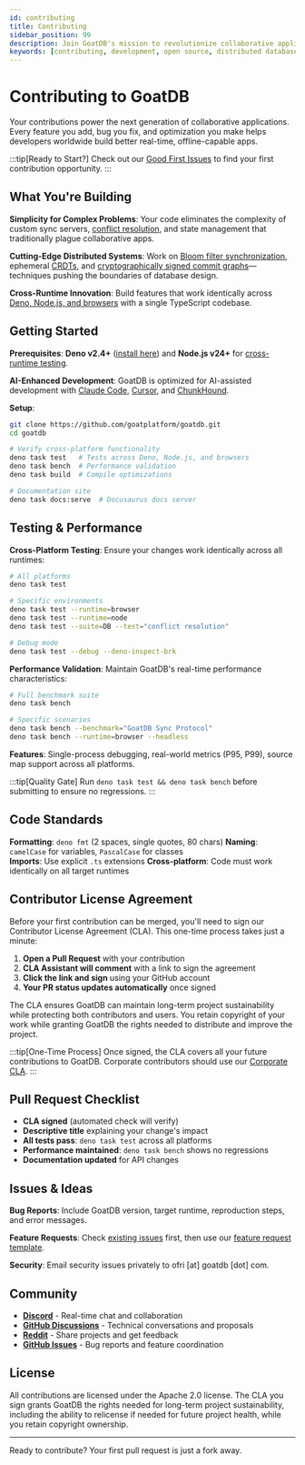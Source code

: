 ```yaml
---
id: contributing
title: Contributing
sidebar_position: 99
description: Join GoatDB's mission to revolutionize collaborative applications
keywords: [contributing, development, open source, distributed databases, collaboration]
---
```


# Contributing to GoatDB

Your contributions power the next generation of collaborative applications. Every feature you add, bug you fix, and optimization you make helps developers worldwide build better real-time, offline-capable apps.

:::tip[Ready to Start?]
Check out our [Good First Issues](https://github.com/goatplatform/goatdb/labels/good%20first%20issue) to find your first contribution opportunity.
:::

## What You're Building

**Simplicity for Complex Problems**: Your code eliminates the complexity of custom sync servers, [conflict resolution](/docs/conflict-resolution), and state management that traditionally plague collaborative apps.

**Cutting-Edge Distributed Systems**: Work on [Bloom filter synchronization](/docs/sync), ephemeral [CRDTs](/docs/conflict-resolution), and [cryptographically signed commit graphs](/docs/commit-graph)—techniques pushing the boundaries of database design.

**Cross-Runtime Innovation**: Build features that work identically across [Deno, Node.js, and browsers](/docs/architecture#repository-system) with a single TypeScript codebase.

## Getting Started

**Prerequisites**: **Deno v2.4+** ([install here](https://deno.com/)) and **Node.js v24+** for [cross-runtime testing](/docs/architecture).

**AI-Enhanced Development**: GoatDB is optimized for AI-assisted development with [Claude Code](https://www.anthropic.com/claude-code), [Cursor](https://cursor.com/), and [ChunkHound](https://github.com/ofriw/chunkhound).

**Setup**:
```bash
git clone https://github.com/goatplatform/goatdb.git
cd goatdb

# Verify cross-platform functionality
deno task test   # Tests across Deno, Node.js, and browsers
deno task bench  # Performance validation
deno task build  # Compile optimizations

# Documentation site
deno task docs:serve  # Docusaurus docs server
```

## Testing & Performance

**Cross-Platform Testing**: Ensure your changes work identically across all runtimes:

```bash
# All platforms
deno task test

# Specific environments
deno task test --runtime=browser
deno task test --runtime=node
deno task test --suite=DB --test="conflict resolution"

# Debug mode
deno task test --debug --deno-inspect-brk
```

**Performance Validation**: Maintain GoatDB's real-time performance characteristics:

```bash
# Full benchmark suite
deno task bench

# Specific scenarios
deno task bench --benchmark="GoatDB Sync Protocol"
deno task bench --runtime=browser --headless
```

**Features**: Single-process debugging, real-world metrics (P95, P99), source map support across all platforms.

:::tip[Quality Gate]
Run `deno task test && deno task bench` before submitting to ensure no regressions.
:::

## Code Standards

**Formatting**: `deno fmt` (2 spaces, single quotes, 80 chars)
**Naming**: `camelCase` for variables, `PascalCase` for classes  
**Imports**: Use explicit `.ts` extensions
**Cross-platform**: Code must work identically on all target runtimes

## Contributor License Agreement

Before your first contribution can be merged, you'll need to sign our Contributor License Agreement (CLA). This one-time process takes just a minute:

1. **Open a Pull Request** with your contribution
2. **CLA Assistant will comment** with a link to sign the agreement
3. **Click the link and sign** using your GitHub account
4. **Your PR status updates automatically** once signed

The CLA ensures GoatDB can maintain long-term project sustainability while protecting both contributors and users. You retain copyright of your work while granting GoatDB the rights needed to distribute and improve the project.

:::tip[One-Time Process]
Once signed, the CLA covers all your future contributions to GoatDB. Corporate contributors should use our [Corporate CLA](https://cla-assistant.io/goatplatform/goatdb).
:::

## Pull Request Checklist

- **CLA signed** (automated check will verify)
- **Descriptive title** explaining your change's impact
- **All tests pass**: `deno task test` across all platforms
- **Performance maintained**: `deno task bench` shows no regressions
- **Documentation updated** for API changes

## Issues & Ideas

**Bug Reports**: Include GoatDB version, target runtime, reproduction steps, and error messages.

**Feature Requests**: Check [existing issues](https://github.com/goatplatform/goatdb/issues) first, then use our [feature request template](https://github.com/goatplatform/goatdb/issues/new).

**Security**: Email security issues privately to ofri [at] goatdb [dot] com.

## Community

- **[Discord](https://discord.gg/SAt3cbUqxr)** - Real-time chat and collaboration
- **[GitHub Discussions](https://github.com/goatplatform/goatdb/discussions)** - Technical conversations and proposals
- **[Reddit](https://www.reddit.com/r/zbdb/s/jx1jAbEqtj)** - Share projects and get feedback
- **[GitHub Issues](https://github.com/goatplatform/goatdb/issues)** - Bug reports and feature coordination

## License

All contributions are licensed under the Apache 2.0 license. The CLA you sign grants GoatDB the rights needed for long-term project sustainability, including the ability to relicense if needed for future project health, while you retain copyright ownership.

---

Ready to contribute? Your first pull request is just a fork away.

